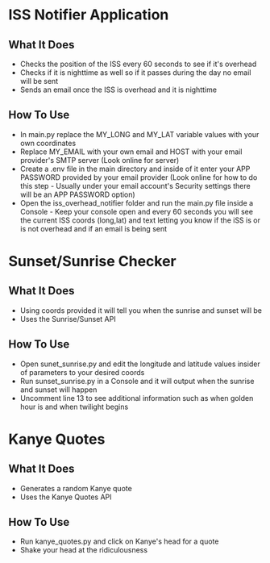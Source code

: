 # ISS Notifier Application

## What It Does
- Checks the position of the ISS every 60 seconds to see if it's overhead
- Checks if it is nighttime as well so if it passes during the day no email will be sent
- Sends an email once the ISS is overhead and it is nighttime

## How To Use
- In main.py replace the MY_LONG and MY_LAT variable values with your own coordinates
- Replace MY_EMAIL with your own email and HOST with your email provider's SMTP server (Look online for server)
- Create a .env file in the main directory and inside of it enter your APP PASSWORD provided by your email provider (Look online for how to do this step - Usually under your email account's Security settings there will be an APP PASSWORD option)
- Open the iss_overhead_notifier folder and run the main.py file inside a Console - Keep your console open and every 60 seconds you will see the current ISS coords (long,lat) and text letting you know if the iSS is or is not overhead and if an email is being sent

# Sunset/Sunrise Checker

## What It Does
- Using coords provided it will tell you when the sunrise and sunset will be
- Uses the Sunrise/Sunset API

## How To Use
- Open sunet_sunrise.py and edit the longitude and latitude values insider of parameters to your desired coords
- Run sunset_sunrise.py in a Console and it will output when the sunrise and sunset will happen
- Uncomment line 13 to see additional information such as when golden hour is and when twilight begins

# Kanye Quotes

## What It Does
- Generates a random Kanye quote
- Uses the Kanye Quotes API

## How To Use
- Run kanye_quotes.py and click on Kanye's head for a quote
- Shake your head at the ridiculousness